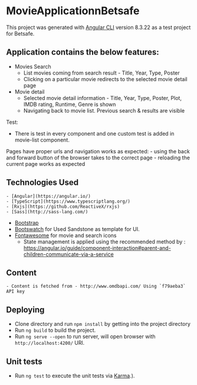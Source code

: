 # MovieApplicationnBetsafe

This project was generated with [Angular CLI](https://github.com/angular/angular-cli) version 8.3.22 as a test project for Betsafe.

## Application contains the below features:

- Movies Search
	- List movies coming from search result - Title, Year, Type, Poster
	- Clicking on a particular movie redirects to the selected movie detail page
- Movie detail
	- Selected movie detail information - Title, Year, Type, Poster, Plot, IMDB rating, Runtime, Genre is shown
	- Navigating back to movie list. Previous search & results are visible

Test:
  - There is test in every component and one custom test is added in movie-list component.

Pages have proper urls and navigation works as expected:
	- using the back and forward button of the browser takes to the correct page
	- reloading the current page works as expected


## Technologies Used

	- [Angular](https://angular.io/)
	- [TypeScript](https://www.typescriptlang.org/)
	- [Rxjs](https://github.com/ReactiveX/rxjs)
	- [Sass](http://sass-lang.com/)
  - [Bootstrap](https://getbootstrap.com/)
  - [Bootswatch](https://bootswatch.com/) for Used Sandstone as template for UI.
  - [Fontawesome](https://www.npmjs.com/package/font-awesome) for movie and search icons
	- State management is applied using the recommended method by : https://angular.io/guide/component-interaction#parent-and-children-communicate-via-a-service

## Content
	- Content is fetched from - http://www.omdbapi.com/ Using `f79aeba3` API key 

## Deploying
  - Clone directory and run `npm install` by getting into the project directory 
  - Run `ng build` to build the project.
  - Run `ng serve --open` to run server, will open browser with `http://localhost:4200/` URl.


## Unit tests 
  - Run `ng test` to execute the unit tests via [Karma](https://karma-runner.github.io).).
